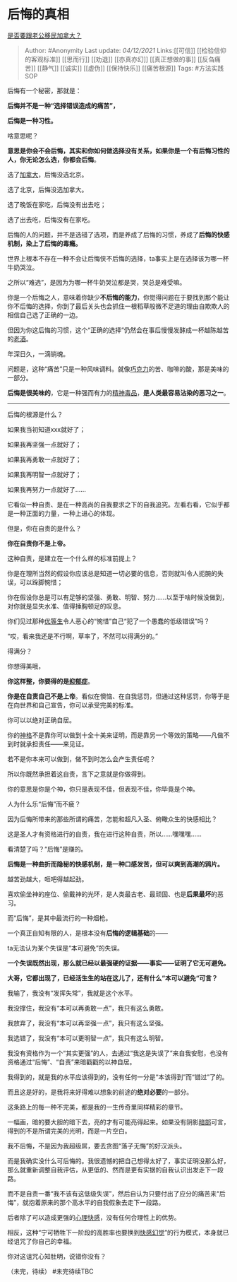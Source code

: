 # 后悔的真相
[是否要跟老公移民加拿大？](https://www.zhihu.com/question/312641391/answer/2247316582)
  
> Author: #Anonymity 
> Last update: *04/12/2021* 
> Links:[[可信]] [[检验信仰的客观标准]] [[思而行]] [[劝退]] [[亦真亦幻]] [[真正想做的事]] [[反刍痛苦]] [[静气]] [[诚实]] [[虚伪]] [[保持快乐]] [[痛苦根源]] 
> Tags: #方法实践SOP   

后悔有一个秘密，那就是：

**后悔并不是一种“选择错误造成的痛苦”，**

**后悔是一种习性。**

啥意思呢？

**意思是你会不会后悔，其实和你如何做选择没有关系，如果你是一个有后悔习性的人，你无论怎么选，你都会后悔**。

选了[加拿大](https://www.zhihu.com/search?q=%E5%8A%A0%E6%8B%BF%E5%A4%A7&search_source=Entity&hybrid_search_source=Entity&hybrid_search_extra=%7B%22sourceType%22%3A%22answer%22%2C%22sourceId%22%3A2247316582%7D)，后悔没选北京。

选了北京，后悔没选加拿大。

选了晚饭在家吃，后悔没有出去吃；

选了出去吃，后悔没有在家吃。

后悔的人的问题，并不是选错了选项，而是养成了后悔的习惯，养成了**后悔的快感机制，**染上了**后悔的毒瘾。**

世界上根本不存在一种不会让后悔侠不后悔的选择，ta事实上是在选择该为哪一杯牛奶哭泣。

之所以“难选”，是因为为哪一杯牛奶哭泣都是哭，哭总是难受嘛。

你是一个后悔之人，意味着你缺少**不后悔的能力**，你觉得问题在于要找到那个能让你不后悔的选择，你到了最后关头也会抓住一根稻草般微不足道的理由自欺欺人的相信自己选了正确的一边。

但因为你这后悔的习惯，这个“正确的选择”仍然会在事后慢慢发酵成一杯越陈越苦的[老酒](https://www.zhihu.com/search?q=%E8%80%81%E9%85%92&search_source=Entity&hybrid_search_source=Entity&hybrid_search_extra=%7B%22sourceType%22%3A%22answer%22%2C%22sourceId%22%3A2247316582%7D)。

年深日久，一滴销魂。

问题是，这种“痛苦”只是一种风味调料。就像[巧克力](https://www.zhihu.com/search?q=%E5%B7%A7%E5%85%8B%E5%8A%9B&search_source=Entity&hybrid_search_source=Entity&hybrid_search_extra=%7B%22sourceType%22%3A%22answer%22%2C%22sourceId%22%3A2247316582%7D)的苦、咖啡的酸，那是美味的一部分。

**后悔是很美味的**，它是一种强而有力的[精神毒品](https://www.zhihu.com/search?q=%E7%B2%BE%E7%A5%9E%E6%AF%92%E5%93%81&search_source=Entity&hybrid_search_source=Entity&hybrid_search_extra=%7B%22sourceType%22%3A%22answer%22%2C%22sourceId%22%3A2247316582%7D)，**是人类最容易沾染的恶习之一**。

---

后悔的根源是什么？

如果我当初知道xxx就好了；

如果我再坚强一点就好了；

如果我再勇敢一点就好了；

如果我再明智一点就好了；

如果我再努力一点就好了……

它看似一种自责、是在一种高尚的自我要求之下的自我追究。左看右看，它似乎都是一种正面的力量，一种上进心的体现。

但是，你在自责的是什么？

**你在自责你不是上帝。**

这种自责，是建立在一个什么样的标准前提上？

你是在理所当然的假设你应该总是知道一切必要的信息，否则就叫令人扼腕的失误，可以跺脚惋惜；

你在假设你总是可以有足够的坚强、勇敢、明智、努力……以至于啥时候没做到，对你就是显失水准、值得捶胸顿足的叹息。

你们见过那种[优等生](https://www.zhihu.com/search?q=%E4%BC%98%E7%AD%89%E7%94%9F&search_source=Entity&hybrid_search_source=Entity&hybrid_search_extra=%7B%22sourceType%22%3A%22answer%22%2C%22sourceId%22%3A2247316582%7D)令人恶心的“惋惜”自己“犯了一个愚蠢的低级错误”吗？

“哎，看来我还是不行啊，草率了，不然可以得满分的。”

得满分？

你想得美哦，

**你这样整，你要得的是[抑郁症](https://www.zhihu.com/search?q=%E6%8A%91%E9%83%81%E7%97%87&search_source=Entity&hybrid_search_source=Entity&hybrid_search_extra=%7B%22sourceType%22%3A%22answer%22%2C%22sourceId%22%3A2247316582%7D)**。

**你是在自责自己不是上帝**。看似在懊恼、在自我惩罚，但通过这种惩罚，你等于是在向世界和自己宣告，你可以承受完美的标准。

你可以以绝对正确自居。

你的[神格](https://www.zhihu.com/search?q=%E7%A5%9E%E6%A0%BC&search_source=Entity&hybrid_search_source=Entity&hybrid_search_extra=%7B%22sourceType%22%3A%22answer%22%2C%22sourceId%22%3A2247316582%7D)不是靠你可以做到十全十美来证明，而是靠另一个等效的策略——凡做不到时就承担责任——来见证。

若不是你本来可以做到，做不到时怎么会产生责任呢？

所以你既然承担着这自责，言下之意就是你做得到。

你的意思是你是个神，你只是表现不佳，但表现不佳，你毕竟是个神。

人为什么乐“后悔”而不疲？

因为后悔所带来的那些所谓的痛苦，怎能和超凡入圣、俯瞰众生的快感相比？

这是圣人才有资格进行的自责，我在进行这种自责，所以……嘿嘿嘿……

看清楚了吗？“后悔”是赚的。

**后悔是一种曲折而隐秘的快感机制，是一种口感发苦，但可以爽到高潮的鸦片。**

越苦劲越大，咂吧得越起劲。

喜欢偷坐神的座位、偷戴神的光环，是人类最古老、最顽固、也是**后果最坏**的恶习。

而“后悔”，是其中最流行的一种烟枪。

  

一个真正自知有限的人，是根本没有**后悔的逻辑基础**的——

ta无法认为某个失误是“本可避免”的失误。

**一个失误既然出现，那么就已经以最强硬的证据——事实——证明了它无可避免。**

**大哥，它都出现了，已经活生生的站在这儿了，还有什么“本可以避免“可言？**

我输了，我没有“发挥失常”，我就是这个水平。

我没撑住，我没有“本可以再勇敢一点”，我只有这么勇敢。

我放弃了，我没有“本可以再坚强一点”，我只有这么坚强。

我选错了，我没有“本可以更明智一点”，我只有这么明智。

我没有资格作为一个“其实更强”的人，去通过“我这是失误了”来自我安慰，也没有资格通过“后悔”、“自责”来暗戳戳的以神自居。

我得到的，就是我的水平应该得到的，没有任何一分是“本该得到”而“错过”了的。

而且这是好的，是我将来好得难以想象的前途的**绝对必要**的一部分。

这条路上的每一种不完美，都是我的一生传奇里同样精彩的章节。

一幅画，暗的要大胆的暗下去，亮的才有可能亮得起来。如果没有阴影[暗部](https://www.zhihu.com/search?q=%E6%9A%97%E9%83%A8&search_source=Entity&hybrid_search_source=Entity&hybrid_search_extra=%7B%22sourceType%22%3A%22answer%22%2C%22sourceId%22%3A2247316582%7D)可言，得到的不是所谓完美的光明，而是一片空白。

我不后悔，不是因为我超级屌，要去贪图“落子无悔”的好汉派头。

而是我确实没什么可后悔的。我很遗憾的把自己想得太好了，事实证明没那么好，那么就重新调整自我评估，从更低的、然而是更有实据的自我认识出发走下一段路。

而不是自责一番“我不该有这低级失误”，然后自认为只要付出了应分的痛苦来“后悔”，就抱着原来的那个高水平的自我假象去走下一段路。

后者除了可以造成更强的[心理快感](https://www.zhihu.com/search?q=%E5%BF%83%E7%90%86%E5%BF%AB%E6%84%9F&search_source=Entity&hybrid_search_source=Entity&hybrid_search_extra=%7B%22sourceType%22%3A%22answer%22%2C%22sourceId%22%3A2247316582%7D)，没有任何合理性上的优势。

相反，这种“宁可牺牲下一阶段的高胜率也要换到[快感幻觉](https://www.zhihu.com/search?q=%E5%BF%AB%E6%84%9F%E5%B9%BB%E8%A7%89&search_source=Entity&hybrid_search_source=Entity&hybrid_search_extra=%7B%22sourceType%22%3A%22answer%22%2C%22sourceId%22%3A2247316582%7D)”的行为模式，本身就已经诅咒了你自己的幸福。

你对这诅咒心知肚明，说错你没有？

（未完，待续）
#未完待续TBC 